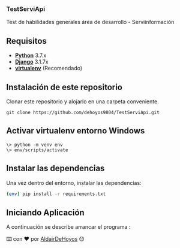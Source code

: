 ### TestServiApi
Test de habilidades generales área de desarrollo - Serviinformación

## Requisitos

- [**Python**](https://www.python.org/downloads/) 3.7.x
- [**Django**](https://www.python.org/downloads/) 3.1.7x
- [**virtualenv**](https://virtualenv.pypa.io/en/stable/) (Recomendado)

## Instalación de este repositorio

Clonar este repositorio y alojarlo en una carpeta conveniente.

```shell
git clone https://github.com/dehoyos9804/TestServiApi.git
```

## Activar virtualenv entorno Windows

```shell
\> python -m venv env
\> env/scripts/activate
```

## Instalar las dependencias

Una vez dentro del entorno, instalar las dependencias:

```sh
(env) pip install -r requirements.txt
```

## Iniciando Aplicación

A continuación se describe arrancar el programa :





⌨️ con ❤️ por [AldairDeHoyos](https://github.com/dehoyos9804) 😊

